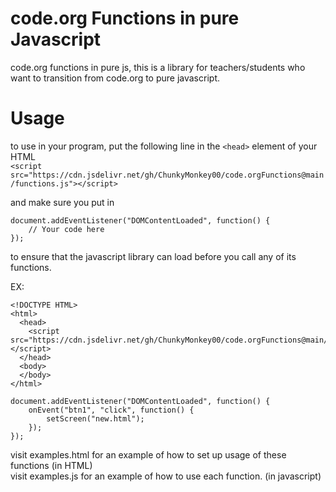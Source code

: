 # code.org Functions in pure Javascript
code.org functions in pure js, this is a library for teachers/students who want to transition from code.org to pure javascript.

# Usage
to use in your program, put the following line in the `<head>` element of your HTML  
`<script src="https://cdn.jsdelivr.net/gh/ChunkyMonkey00/code.orgFunctions@main/functions.js"></script>`  

and make sure you put in  
```
document.addEventListener("DOMContentLoaded", function() {
    // Your code here
});
```
to ensure that the javascript library can load before you call any of its functions.
  

  EX: 
```
<!DOCTYPE HTML>
<html>
  <head>
    <script src="https://cdn.jsdelivr.net/gh/ChunkyMonkey00/code.orgFunctions@main/functions.js"></script>
  </head>
  <body>
  </body>
</html>
```
```
document.addEventListener("DOMContentLoaded", function() {
    onEvent("btn1", "click", function() {
        setScreen("new.html");
    });
});
```  
visit examples.html for an example of how to set up usage of these functions (in HTML)  
visit examples.js for an example of how to use each function. (in javascript)
